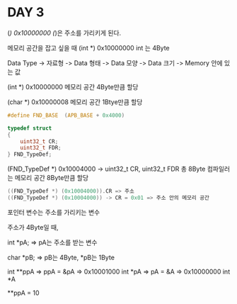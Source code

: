 # DAY 3

(*) 0x10000000
(*)은 주소를 가리키게 된다.

메모리 공간을 잡고 싶을 때
(int *) 0x10000000 
int 는 4Byte 

Data Type
-> 자료형
-> Data 형태
-> Data 모양
-> Data 크기 -> Memory 안에 있는 값 

(int *) 0x10000000 
메모리 공간 4Byte만큼 할당

(char *) 0x10000008
메모리 공간 1Btye만큼 할당

```c
#define FND_BASE  (APB_BASE + 0x4000)

typedef struct
{
    uint32_t CR;
    uint32_t FDR;
} FND_TypeDef;
```

(FND_TypeDef *) 0x10004000
-> uint32_t CR, uint32_t FDR 총 8Byte
컴파일러는 메모리 공간 8Byte만큼 할당

```c
((FND_TypeDef *) (0x10004000)).CR => 주소
((FND_TypeDef *) (0x10004000)) -> CR = 0x01 => 주소 안의 메모리 공간 
```

포인터 변수는 주소를 가리키는 변수 

주소가 4Byte일 때,

int *pA; => pA는 주소를 받는 변수

char *pB; => pB는 4Byte, *pB는 1Byte

int **ppA => ppA = &pA => 0x10001000
int *pA => pA = &A => 0x10000000
int *A

**ppA = 10
